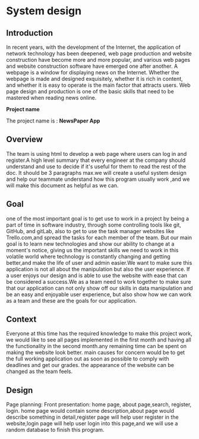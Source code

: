 System design
========
## Introduction
In recent years, with the development of the Internet, the application of network technology has been deepened, web page production and website construction
have become more and more popular, and various web pages and website construction software have emerged one after another.
A webpage is a window for displaying news on the Internet.
Whether the webpage is made and designed exquisitely, whether it is rich in content, and whether it is easy to operate is the main factor that attracts users.
Web page design and production is one of the basic skills that need to be mastered when reading news online.



__Project name__

The project name is : **NewsPaper App**

## Overview
The team is using html to develop a web page where users can log in and register.A high level summary that every engineer at the company should understand and use to decide if it's useful for them to read the rest of the doc. It should be 3 paragraphs max.we will create a useful system design and help our teammate understand how this program usually work ,and we will make this document as helpful as we can.

## Goal
one of the most important goal is to get use to work in a project by being a part of time in software industry, through some controlling tools like git, GitHub, and gitLab, also to get to use the task manager websites like Trello.com,and spread the tasks for each member of the team. But our main goal is to learn new technologies and show our ability to change at a moment's notice, giving us the important skills we need to work in this volatile world where technology is constantly changing and getting better,and make the life of user and admin easier.We want to make sure this application is not all about the manipulation but also the user experience. If a user enjoys our design and is able to use the website with ease that can be considered a success.We as a team need to work together to make sure that our application can not only show off our skills in data manipulation and be an easy and enjoyable user experience, but also show how we can work as a team and these are the goals for our application.

## Context
Everyone at this time has the required knowledge to make this project work, we would like to see all pages implemented in the first month and having all the functionality in the second month.any remaining time can be spent on making the website look better. main causes for concern would be to get the full working application out as soon as possible to comply with deadlines and get our grades. the appearance of the website can be changed as the team feels.

## Design
Page planning: Front presentation: home page, about page,search, register, login. home page would contain some description,about page would describe something in detail,register page will help user register in the website,login page will help user login into this page,and we will use a random database to finish this program.






